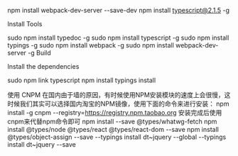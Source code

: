 npm install webpack-dev-server --save-dev
npm install  typescript@2.1.5 -g

Install Tools

sudo npm install typedoc -g
sudo npm install typescript -g
sudo npm install typings -g
sudo npm install webpack -g
sudo npm install webpack-dev-server -g
Build

Install the dependencies

sudo npm link typescript
npm install
typings install

使用 CNPM
在国内由于墙的原因，有时候使用NPM安装模块的速度上会很慢，这时候我们其实可以选择国内淘宝的NPM镜像，使用下面的命令来进行安装：
npm install -g cnpm --registry=https://registry.npm.taobao.org
安装完成后使用cnpm来代替npm命令即可
npm install --save @types/whatwg-fetch
npm install @types/node @types/react @types/react-dom --save
npm install @types/object-assign --save
--typings install dt~jquery --global
--typings install dt~jquery --save